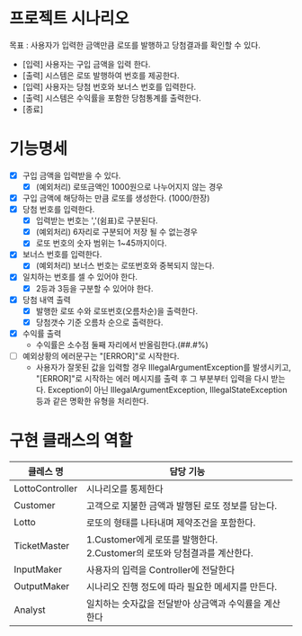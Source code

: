 # 프로젝트 시나리오
목표 : 사용자가 입력한 금액만큼 로또를 발행하고 당첨결과를 확인할 수 있다.
- [입력] 사용자는 구입 금액을 입력 한다.
- [출력] 시스템은 로또 발행하여 번호를 제공한다.
- [입력] 사용자는 당첨 번호와 보너스 번호를 입력한다.
- [출력] 시스템은 수익률을 포함한 당첨통계를 출력한다.
- [종료]

# 기능명세
- [x] 구입 금액을 입력받을 수 있다.
  - [x] (예외처리) 로또금액인 1000원으로 나누어지지 않는 경우
- [x] 구입 금액에 해당하는 만큼 로또를 생성한다. (1000/한장) 
- [x] 당첨 번호를 입력한다.
  - [x] 입력받는 번호는 ','(쉼표)로 구분된다.
  - [x] (예외처리) 6자리로 구분되어 저장 될 수 없는경우 
  - [x] 로또 번호의 숫자 범위는 1~45까지이다.
- [x] 보너스 번호를 입력한다. 
  - [x] (예외처리) 보너스 번호는 로또번호와 중복되지 않는다. 
- [x] 일치하는 번호를 셀 수 있어야 한다.
  - [x] 2등과 3등을 구분할 수 있어야 한다.
- [x] 당첨 내역 출력
  - [x] 발행한 로또 수와 로또번호(오름차순)을 출력한다. 
  - [x] 당첨갯수 기준 오름차 순으로 출력한다.
- [x] 수익률 출력
  - 수익률은 소수점 둘째 자리에서 반올림한다.(##.#%)  
- [ ] 예외상황의 에러문구는 "[ERROR]"로 시작한다.
    - 사용자가 잘못된 값을 입력할 경우 IllegalArgumentException를 발생시키고, "[ERROR]"로 시작하는 에러 메시지를 출력 후 그 부분부터 입력을 다시 받는다.
      Exception이 아닌 IllegalArgumentException, IllegalStateException 등과 같은 명확한 유형을 처리한다.

# 구현 클래스의 역할

| 클레스 명           | 담당 기능                                                      |
|-----------------|------------------------------------------------------------|
| LottoController | 시나리오를 통제한다                                                 |
| Customer        | 고객으로 지불한 금액과 발행된 로또 정보를 담는다.                               |
| Lotto           | 로또의 형태를 나타내며 제약조건을 포함한다.                                   |
| TicketMaster    | 1.Customer에게 로또를 발행한다.<br>2.Customer의 로또와 당첨결과를 계산한다.</br> |
| InputMaker      | 사용자의 입력을 Controller에 전달한다                                  |
| OutputMaker     | 시나리오 진행 정도에 따라 필요한 메세지를 만든다.                               |
| Analyst         | 일치하는 숫자값을 전달받아 상금액과 수익률을 계산한다                              |  
